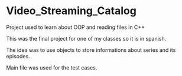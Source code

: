 # Video_Streaming_Catalog

Project used to learn about OOP and reading files in C++

This was the final project for one of my classes so it is in spanish.

The idea was to use objects to store informations about series and its episodes.

Main file was used for the test cases. 
